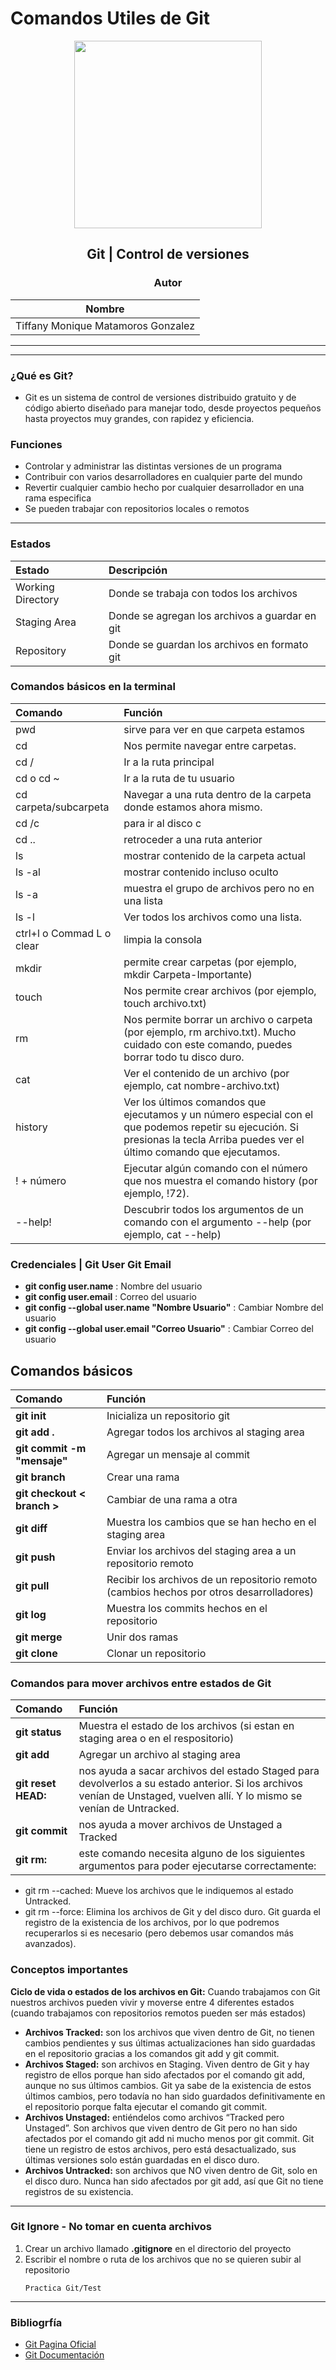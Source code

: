 # Comandos Utiles de Git

<div align="center">
    <img src="https://media.giphy.com/media/kH1DBkPNyZPOk0BxrM/giphy.gif" width="300px"> </img> 
    
<!-- Encabezado -->
## Git | Control de versiones
### Autor 

| Nombre  |
|:-------------:|
|Tiffany Monique Matamoros Gonzalez | 
</div>

_____
_____

### ¿Qué es Git?
* Git es un sistema de control de versiones distribuido gratuito y de código abierto diseñado para manejar todo, desde proyectos pequeños hasta proyectos muy grandes, con rapidez y eficiencia.

### Funciones
* Controlar y administrar las distintas versiones de un programa
* Contribuir con varios desarrolladores en cualquier parte del mundo
* Revertir cualquier cambio hecho por cualquier desarrollador en una rama especifica
* Se pueden trabajar con repositorios locales o remotos
  
_____
### Estados 
| Estado | Descripción |
|:-------|:------------|
|Working Directory |Donde se trabaja con todos los archivos|
|Staging Area|Donde se agregan los archivos a guardar en git|
|Repository|Donde se guardan los archivos en formato git| 


### Comandos básicos en la terminal
| Comando | Función|
|:-------|:------------|
pwd | sirve para ver en que carpeta estamos
cd |Nos permite navegar entre carpetas.
cd /| Ir a la ruta principal
cd o cd ~|Ir a la ruta de tu usuario
cd carpeta/subcarpeta| Navegar a una ruta dentro de la carpeta donde estamos ahora mismo.
cd /c |para ir al disco c
cd .. |retroceder a una ruta anterior
ls| mostrar contenido de la carpeta actual
ls -al |mostrar contenido incluso oculto
ls -a| muestra el grupo de archivos pero no en una lista
ls -l|Ver todos los archivos como una lista.
ctrl+l o Commad L o clear| limpia la consola
mkdir| permite crear carpetas (por ejemplo, mkdir Carpeta-Importante)
touch| Nos permite crear archivos (por ejemplo, touch archivo.txt)
rm| Nos permite borrar un archivo o carpeta (por ejemplo, rm archivo.txt). Mucho cuidado con este comando, puedes borrar todo tu disco duro.
cat| Ver el contenido de un archivo (por ejemplo, cat nombre-archivo.txt)
history| Ver los últimos comandos que ejecutamos y un número especial con el que podemos repetir su ejecución. Si presionas la tecla Arriba puedes ver el último comando que ejecutamos.
! + número| Ejecutar algún comando con el número que nos muestra el comando history (por ejemplo, !72).
--help!|Descubrir todos los argumentos de un comando con el argumento --help (por ejemplo, cat --help)

### Credenciales | Git User Git Email
* **git config user.name** : Nombre del usuario
* **git config user.email** : Correo del usuario
* **git config --global user.name "Nombre Usuario"** : Cambiar Nombre del usuario
* **git config --global user.email "Correo Usuario"** : Cambiar Correo del usuario

## Comandos básicos
| Comando | Función|
|:-------|:------------|
 **git init** | Inicializa un repositorio git
**git add .** | Agregar todos los archivos al staging area
**git commit -m "mensaje"** | Agregar un mensaje al commit
**git branch** | Crear una rama|
 **git checkout < branch >**|Cambiar de una rama a otra
 **git diff** | Muestra los cambios que se han hecho en el staging area
 **git push** | Enviar los archivos del staging area a un repositorio remoto
 **git pull** | Recibir los archivos de un repositorio remoto (cambios hechos por otros desarrolladores)
 **git log** | Muestra los commits hechos en el repositorio
 **git merge** | Unir dos ramas
 **git clone** | Clonar un repositorio
 
 ### Comandos para mover archivos entre estados de Git
| Comando | Función|
|:-------|:------------|
 **git status** | Muestra el estado de los archivos (si estan en staging area o en el respositorio)
 **git add <files>** | Agregar un archivo al staging area
 **git reset HEAD:**| nos ayuda a sacar archivos del estado Staged para devolverlos a su estado anterior. Si los archivos venían de Unstaged, vuelven allí. Y lo mismo se venían de Untracked.
 **git commit** | nos ayuda a mover archivos de Unstaged a Tracked
 **git rm:** |este comando necesita alguno de los siguientes argumentos para poder ejecutarse correctamente:
- git rm --cached: Mueve los archivos que le indiquemos al estado Untracked.
- git rm --force: Elimina los archivos de Git y del disco duro. Git guarda el registro de la existencia de los archivos, por lo que podremos recuperarlos si es necesario (pero debemos usar comandos más avanzados).


 

### Conceptos importantes
**Ciclo de vida o estados de los archivos en Git:**
Cuando trabajamos con Git nuestros archivos pueden vivir y moverse entre 4 diferentes estados (cuando trabajamos con repositorios remotos pueden ser más estados)
* **Archivos Tracked:** son los archivos que viven dentro de Git, no tienen cambios pendientes y sus últimas actualizaciones han sido guardadas en el repositorio gracias a los comandos git add y git commit.
*  **Archivos Staged:** son archivos en Staging. Viven dentro de Git y hay registro de ellos porque han sido afectados por el comando git add, aunque no sus últimos cambios. Git ya sabe de la existencia de estos últimos cambios, pero todavía no han sido guardados definitivamente en el repositorio porque falta ejecutar el comando git commit.
*  **Archivos Unstaged:** entiéndelos como archivos “Tracked pero Unstaged”. Son archivos que viven dentro de Git pero no han sido afectados por el comando git add ni mucho menos por git commit. Git tiene un registro de estos archivos, pero está desactualizado, sus últimas versiones solo están guardadas en el disco duro.
*  **Archivos Untracked:** son archivos que NO viven dentro de Git, solo en el disco duro. Nunca han sido afectados por git add, así que Git no tiene registros de su existencia.









_____


### Git Ignore - No tomar en cuenta archivos
1. Crear un archivo llamado **.gitignore** en el directorio del proyecto
2. Escribir el nombre o ruta de los archivos que no se quieren subir al repositorio
    ```
    Practica Git/Test
    ```
_____
### Bibliogrfía
* [Git Pagina Oficial](https://git-scm.com/)
* [Git Documentación](https://git-scm.com/docs)
